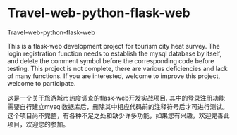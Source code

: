 # Travel-web-python-flask-web
Travel-web-python-flask-web

This is a flask-web development project for tourism city heat survey.
The login registration function needs to establish the mysql database by itself, and delete the comment symbol before the corresponding code before testing. 
This project is not complete, there are various deficiencies and lack of many functions.
If you are interested, welcome to improve this project, welcome to participate.

这是一个关于旅游城市热度调查的flask-web开发实战项目.
其中的登录注册功能需要自行建立mysql数据库后，删除其中相应代码前的注释符号后才可进行测试。
这个项目尚不完整，有各种不足之处和缺少许多功能，如果您有兴趣，欢迎完善此项目，欢迎您的参加。
